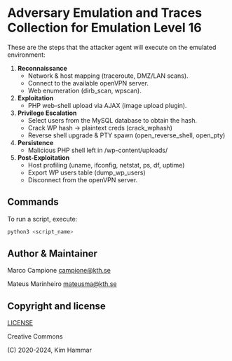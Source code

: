 # Adversary Emulation and Traces Collection for Emulation Level 16

These are the steps that the attacker agent will execute on the emulated environment:

1. **Reconnaissance**
    - Network & host mapping (traceroute, DMZ/LAN scans).
    - Connect to the available openVPN server.
    - Web enumeration (dirb_scan, wpscan).
2. **Exploitation**
    - PHP web-shell upload via AJAX (image upload plugin).
3. **Privilege Escalation**
    - Select users from the MySQL database to obtain the hash.
    - Crack WP hash → plaintext creds (crack_wphash)
    - Reverse shell upgrade & PTY spawn (open_reverse_shell, open_pty)
4. **Persistence**
    - Malicious PHP shell left in /wp-content/uploads/
5. **Post-Exploitation**
    - Host profiling (uname, ifconfig, netstat, ps, df, uptime)
    - Export WP users table (dump_wp_users)
    - Disconnect from the openVPN server.

## Commands

To run a script, execute:
```bash
python3 <script_name>
```

## Author & Maintainer

Marco Campione <campione@kth.se>

Mateus Marinheiro <mateusma@kth.se>

## Copyright and license

[LICENSE](../../../LICENSE.md)

Creative Commons

(C) 2020-2024, Kim Hammar